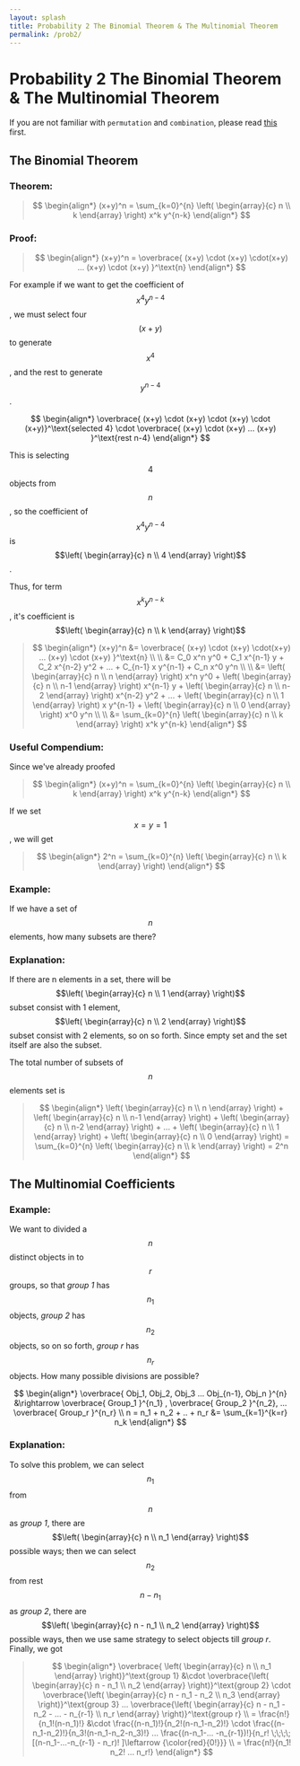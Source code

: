 ```yaml
---
layout: splash
title: Probability 2 The Binomial Theorem & The Multinomial Theorem
permalink: /prob2/
---
```

# Probability 2 The Binomial Theorem & The Multinomial Theorem

If you are not familiar with ``permutation`` and ``combination``, please read [this](/prob1/) first.

## The Binomial Theorem
### Theorem:
>$$
\begin{align*}
  (x+y)^n = \sum_{k=0}^{n} \left( \begin{array}{c} n \\ k \end{array} \right) x^k y^{n-k}
\end{align*}
$$

### Proof:
>$$
\begin{align*}
  (x+y)^n = \overbrace{
    (x+y) \cdot (x+y) \cdot(x+y) ... (x+y) \cdot (x+y)
   }^\text{n}
\end{align*}
$$

For example if we want to get the coefficient of $$x^4 y^{n-4}$$, we must select four $$(x+y)$$ to generate $$x^4$$, and the rest to generate $$y^{n-4}$$.

$$
\begin{align*}
\overbrace{
    (x+y) \cdot (x+y) \cdot (x+y) \cdot (x+y)}^\text{selected 4} \cdot
\overbrace{ (x+y) \cdot (x+y) ... (x+y)
   }^\text{rest n-4}
\end{align*}
$$

This is selecting $$4$$ objects from $$n$$, so the coefficient of $$x^4 y^{n-4}$$ is $$\left( \begin{array}{c} n \\ 4 \end{array} \right)$$.

Thus, for term $$x^k y^{n-k}$$, it's coefficient is $$\left( \begin{array}{c} n \\ k \end{array} \right)$$

>$$
\begin{align*}
  (x+y)^n &= \overbrace{
    (x+y) \cdot (x+y) \cdot(x+y) ... (x+y) \cdot (x+y)
   }^\text{n} \\
   \\
   &= C_0 x^n y^0 + C_1 x^{n-1} y + C_2 x^{n-2} y^2 + ... + C_{n-1} x y^{n-1} + C_n x^0 y^n \\
   \\
   &= \left( \begin{array}{c} n \\ n \end{array} \right) x^n y^0 +
    \left( \begin{array}{c} n \\ n-1 \end{array} \right) x^{n-1} y +
     \left( \begin{array}{c} n \\ n-2 \end{array} \right) x^{n-2} y^2 +
      ... +
       \left( \begin{array}{c} n \\ 1 \end{array} \right) x y^{n-1} +
        \left( \begin{array}{c} n \\ 0 \end{array} \right) x^0 y^n \\
        \\
  &= \sum_{k=0}^{n} \left( \begin{array}{c} n \\ k \end{array} \right) x^k y^{n-k}  
\end{align*}
$$

### Useful Compendium:
Since we've already proofed
>$$
\begin{align*}
  (x+y)^n = \sum_{k=0}^{n} \left( \begin{array}{c} n \\ k \end{array} \right) x^k y^{n-k}
\end{align*}
$$

If we set $$x = y = 1$$, we will get
>$$
\begin{align*}
  2^n = \sum_{k=0}^{n} \left( \begin{array}{c} n \\ k \end{array} \right)
\end{align*}
$$

### Example:
If we have a set of $$n$$ elements, how many subsets are there?
### Explanation:
If there are n elements in a set, there will be $$\left( \begin{array}{c} n \\ 1 \end{array} \right)$$ subset consist with 1 element, $$\left( \begin{array}{c} n \\ 2 \end{array} \right)$$ subset consist with 2 elements, so on so forth. Since empty set and the set itself are also the subset.

The total number of subsets of $$n$$ elements set is
>$$
\begin{align*}
  \left( \begin{array}{c} n \\ n \end{array} \right) +
  \left( \begin{array}{c} n \\ n-1 \end{array} \right) +
  \left( \begin{array}{c} n \\ n-2 \end{array} \right) +
   ... +
    \left( \begin{array}{c} n \\ 1 \end{array} \right) +
     \left( \begin{array}{c} n \\ 0 \end{array} \right)
      = \sum_{k=0}^{n} \left( \begin{array}{c} n \\ k \end{array} \right) = 2^n
\end{align*}
$$

## The Multinomial Coefficients
### Example:
We want to divided a $$n$$ distinct objects in to $$r$$ groups, so that *group 1* has $$n_1$$ objects, *group 2* has $$n_2$$ objects, so on so forth, *group r* has $$n_r$$ objects. How many possible divisions are possible?


$$
\begin{align*}
  \overbrace{
    Obj_1, Obj_2, Obj_3 ... Obj_{n-1}, Obj_n
   }^{n} &\rightarrow \overbrace{
     Group_1
    }^{n_1} , \overbrace{
      Group_2
     }^{n_2}, ...
     \overbrace{
       Group_r
      }^{n_r} \\
  n = n_1 + n_2 + .. + n_r &= \sum_{k=1}^{k=r} n_k
\end{align*}
$$

### Explanation:

To solve this problem, we can select $$n_1$$ from $$n$$ as *group 1*, there are $$\left( \begin{array}{c} n \\ n_1 \end{array} \right)$$ possible ways; then we can select $$n_2$$ from rest $$n - n_1$$ as *group 2*, there are $$\left( \begin{array}{c} n - n_1 \\ n_2 \end{array} \right)$$ possible ways, then we use same strategy to select objects till *group r*. Finally, we got

> $$
\begin{align*}
  \overbrace{
    \left(
      \begin{array}{c}
        n \\ n_1 \end{array}
    \right)}^\text{group 1}
  &\cdot \overbrace{\left( \begin{array}{c} n - n_1 \\ n_2 \end{array} \right)}^\text{group 2}
  \cdot \overbrace{\left( \begin{array}{c} n - n_1 - n_2 \\ n_3 \end{array} \right)}^\text{group 3} ...
   \overbrace{\left( \begin{array}{c} n - n_1 - n_2 - ... - n_{r-1} \\ n_r \end{array} \right)}^\text{group r} \\
   = \frac{n!}{n_1!(n-n_1)!} &\cdot \frac{(n-n_1)!}{n_2!(n-n_1-n_2)!} \cdot \frac{(n-n_1-n_2)!}{n_3!(n-n_1-n_2-n_3)!} ... \frac{(n-n_1-... -n_{r-1})!}{n_r!  \;\;\;\; [(n-n_1-...-n_{r-1} - n_r)! ]\leftarrow {\color{red}{0!}}} \\
   = \frac{n!}{n_1! n_2! ... n_r!}
\end{align*}
$$
